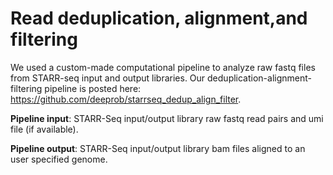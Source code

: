 # Read deduplication, alignment,and filtering
We used a custom-made computational pipeline to analyze raw fastq files from STARR-seq input and output libraries. Our deduplication-alignment-filtering pipeline is posted here: https://github.com/deeprob/starrseq_dedup_align_filter. 

**Pipeline input**: STARR-Seq input/output library raw fastq read pairs and umi file (if available).

**Pipeline output**: STARR-Seq input/output library bam files aligned to an user specified genome. 
